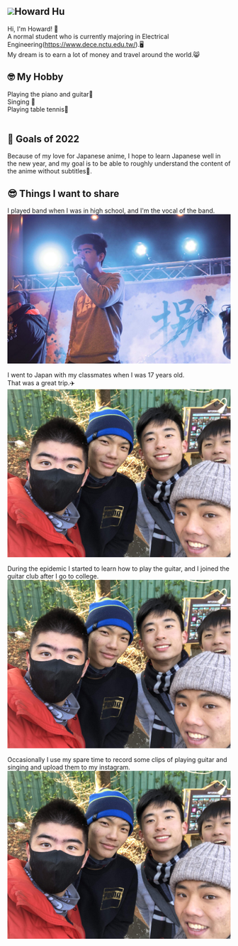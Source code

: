 <!---
Howard1011/Howard1011 is a ✨ special ✨ repository because its `README.md` (this file) appears on your GitHub profile.
You can click the Preview link to take a look at your changes.
--->
## <img width="50px" src="https://raw.githubusercontent.com/ms314006/ms314006/basic/resource/gqsm.png" />Howard Hu

Hi, I'm Howard! 👋<br>
A normal student who is currently majoring in Electrical Engineering(https://www.dece.nctu.edu.tw/).🖥<br>
My dream is to earn a lot of money and travel around the world.😸<br>


## 🤓 My Hobby
Playing the piano and guitar🎵<br>
Singing 🎤<br>
Playing table tennis🏓<br><br>

## 🔭 Goals of 2022

Because of my love for Japanese anime, I hope to learn Japanese well in the new year, and my goal is to be able to roughly understand the content of the anime without subtitles💪.

## 😎 Things I want to share
I played band when I was in high school, and I'm the vocal of the band.<br>
![Image](https://github.com/Howard1011/Howard1011/raw/main/band.JPG)

I went to Japan with my classmates when I was 17 years old.<br>
That was a great trip.✈️
![Image](https://github.com/Howard1011/Howard1011/blob/main/jp.JPG)

During the epidemic I started to learn how to play the guitar, and I joined the guitar club after I go to college. 
![Image](https://github.com/Howard1011/Howard1011/blob/main/jp.JPG)

Occasionally I use my spare time to record some clips of playing guitar and singing and upload them to my instagram.
![Image](https://github.com/Howard1011/Howard1011/blob/main/jp.JPG)
